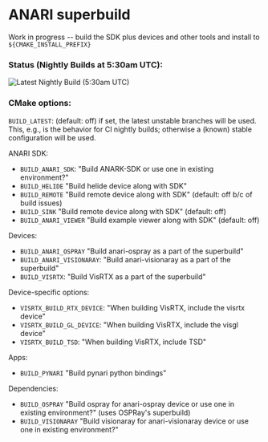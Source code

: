 ANARI superbuild
================

Work in progress -- build the SDK plus devices and other tools and install to
`${CMAKE_INSTALL_PREFIX}`

### Status (Nightly Builds at 5:30am UTC):

![Latest Nightly Build (5:30am UTC)](https://github.com/szellmann/anari-superbuild/actions/workflows/anari-superbuild-ci.yml/badge.svg?event=schedule)

### CMake options:

`BUILD_LATEST`: (default: off) if set, the latest unstable branches will be
  used. This, e.g., is the behavior for CI nightly builds; otherwise a (known)
  stable configuration will be used.

ANARI SDK:
- `BUILD_ANARI_SDK`: "Build ANARK-SDK or use one in existing environment?"
- `BUILD_HELIDE` "Build helide device along with SDK"
- `BUILD_REMOTE` "Build remote device along with SDK" (default: off b/c of build issues)
- `BUILD_SINK` "Build remote device along with SDK" (default: off)
- `BUILD_ANARI_VIEWER` "Build example viewer along with SDK" (default: off)

Devices:
- `BUILD_ANARI_OSPRAY` "Build anari-ospray as a part of the superbuild"
- `BUILD_ANARI_VISIONARAY`: "Build anari-visionaray as a part of the superbuild"
- `BUILD_VISRTX`: "Build VisRTX as a part of the superbuild"

Device-specific options:
- `VISRTX_BUILD_RTX_DEVICE`: "When building VisRTX, include the visrtx device"
- `VISRTX_BUILD_GL_DEVICE`: "When building VisRTX, include the visgl device"
- `VISRTX_BUILD_TSD`: "When building VisRTX, include TSD"

Apps:
- `BUILD_PYNARI` "Build pynari python bindings"

Dependencies:
- `BUILD_OSPRAY` "Build ospray for anari-ospray device or use one in existing environment?" (uses OSPRay's superbuild)
- `BUILD_VISIONARAY` "Build visionaray for anari-visionaray device or use one in existing environment?"
